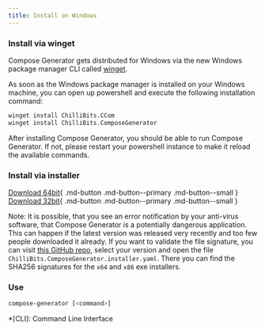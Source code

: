 ```yaml
---
title: Install on Windows
---
```


### Install via winget
Compose Generator gets distributed for Windows via the new Windows package manager CLI called [winget](https://github.com/microsoft/winget-cli).

As soon as the Windows package manager is installed on your Windows machine, you can open up powershell and execute the following installation command: <br>
```sh
winget install ChilliBits.CCom
winget install ChilliBits.ComposeGenerator
```
After installing Compose Generator, you should be able to run Compose Generator. If not, please restart your powershell instance to make it reload the available commands.

### Install via installer

[Download 64bit](https://github.com/compose-generator/compose-generator/releases/latest/download/compose-generator_x64_setup.msi){ .md-button .md-button--primary .md-button--small }
[Download 32bit](https://github.com/compose-generator/compose-generator/releases/latest/download/compose-generator_x86_setup.msi){ .md-button .md-button--primary .md-button--small }

Note: It is possible, that you see an error notification by your anti-virus software, that Compose Generator is a potentially dangerous application. This can happen if the latest version was released very recently and too few people downloaded it already. If you want to validate the file signature, you can visit [this GitHub repo](https://github.com/microsoft/winget-pkgs/tree/master/manifests/c/ChilliBits/ComposeGenerator), select your version and open the file `ChilliBits.ComposeGenerator.installer.yaml`. There you can find the SHA256 signatures for the `x64` and `x86` exe installers.

### Use
```sh
compose-generator [<command>]
```

*[CLI]: Command Line Interface
